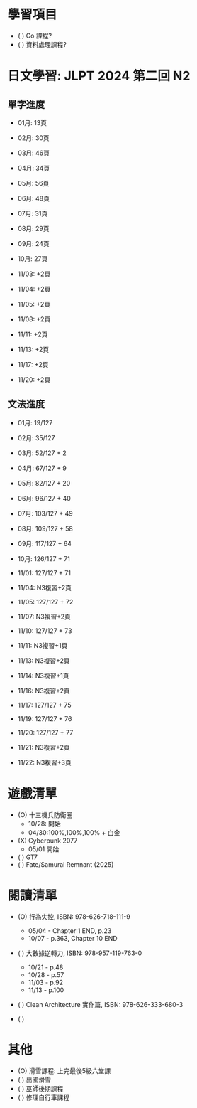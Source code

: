
# 學習項目

- ( ) Go 課程?
- ( ) 資料處理課程?

# 日文學習: JLPT 2024 第二回 N2

## 單字進度

- 01月: 13頁
- 02月: 30頁
- 03月: 46頁
- 04月: 34頁
- 05月: 56頁
- 06月: 48頁
- 07月: 31頁
- 08月: 29頁
- 09月: 24頁
- 10月: 27頁

- 11/03: +2頁
- 11/04: +2頁
- 11/05: +2頁
- 11/08: +2頁
- 11/11: +2頁
- 11/13: +2頁
- 11/17: +2頁
- 11/20: +2頁

## 文法進度

- 01月: 19/127
- 02月: 35/127
- 03月: 52/127 + 2
- 04月: 67/127 + 9
- 05月: 82/127 + 20
- 06月: 96/127 + 40
- 07月: 103/127 + 49
- 08月: 109/127 + 58
- 09月: 117/127 + 64
- 10月: 126/127 + 71

- 11/01: 127/127 + 71
- 11/04: N3複習+2頁
- 11/05: 127/127 + 72
- 11/07: N3複習+2頁
- 11/10: 127/127 + 73
- 11/11: N3複習+1頁
- 11/13: N3複習+2頁
- 11/14: N3複習+1頁
- 11/16: N3複習+2頁
- 11/17: 127/127 + 75
- 11/19: 127/127 + 76
- 11/20: 127/127 + 77
- 11/21: N3複習+2頁
- 11/22: N3複習+3頁


# 遊戲清單

- (O) 十三機兵防衛圈
  - 10/28: 開始
  - 04/30:100%,100%,100% + 白金
- (X) Cyberpunk 2077 
  - 05/01 開始
- ( ) GT7
- ( ) Fate/Samurai Remnant (2025)

# 閱讀清單

- (O) 行為失控, ISBN: 978-626-718-111-9
  - 05/04 - Chapter 1 END, p.23
  - 10/07 - p.363, Chapter 10 END
  
- ( ) 大數據逆轉力, ISBN: 978-957-119-763-0
  - 10/21 - p.48
  - 10/28 - p.57
  - 11/03 - p.92
  - 11/13 - p.100
- ( ) Clean Architecture 實作篇, ISBN: 978-626-333-680-3
- ( )

# 其他

- (O) 滑雪課程: 上完最後5級六堂課
- ( ) 出國滑雪
- ( ) 巫師後期課程
- ( ) 修理自行車課程
